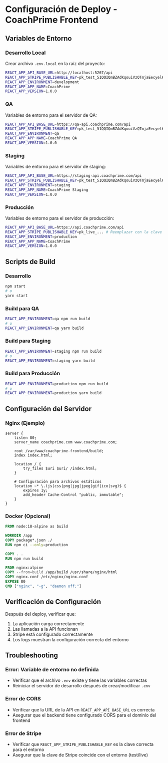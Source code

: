 # Configuración de Deploy - CoachPrime Frontend

## Variables de Entorno

### Desarrollo Local

Crear archivo `.env.local` en la raíz del proyecto:

```bash
REACT_APP_API_BASE_URL=http://localhost:5267/api
REACT_APP_STRIPE_PUBLISHABLE_KEY=pk_test_51QQIQmBZAdKqouiVzQTmjaEecyel6ffPBbP67sDdiX2HKbMVVCWiPLTAFtTQ5l68cBXYeDpMCLgmD5QgO7fc6uqo000f9sq9mH
REACT_APP_ENVIRONMENT=development
REACT_APP_APP_NAME=CoachPrime
REACT_APP_VERSION=1.0.0
```

### QA

Variables de entorno para el servidor de QA:

```bash
REACT_APP_API_BASE_URL=https://qa-api.coachprime.com/api
REACT_APP_STRIPE_PUBLISHABLE_KEY=pk_test_51QQIQmBZAdKqouiVzQTmjaEecyel6ffPBbP67sDdiX2HKbMVVCWiPLTAFtTQ5l68cBXYeDpMCLgmD5QgO7fc6uqo000f9sq9mH
REACT_APP_ENVIRONMENT=qa
REACT_APP_APP_NAME=CoachPrime QA
REACT_APP_VERSION=1.0.0
```

### Staging

Variables de entorno para el servidor de staging:

```bash
REACT_APP_API_BASE_URL=https://staging-api.coachprime.com/api
REACT_APP_STRIPE_PUBLISHABLE_KEY=pk_test_51QQIQmBZAdKqouiVzQTmjaEecyel6ffPBbP67sDdiX2HKbMVVCWiPLTAFtTQ5l68cBXYeDpMCLgmD5QgO7fc6uqo000f9sq9mH
REACT_APP_ENVIRONMENT=staging
REACT_APP_APP_NAME=CoachPrime Staging
REACT_APP_VERSION=1.0.0
```

### Producción

Variables de entorno para el servidor de producción:

```bash
REACT_APP_API_BASE_URL=https://api.coachprime.com/api
REACT_APP_STRIPE_PUBLISHABLE_KEY=pk_live_... # Reemplazar con la clave de producción real
REACT_APP_ENVIRONMENT=production
REACT_APP_APP_NAME=CoachPrime
REACT_APP_VERSION=1.0.0
```

## Scripts de Build

### Desarrollo

```bash
npm start
# o
yarn start
```

### Build para QA

```bash
REACT_APP_ENVIRONMENT=qa npm run build
# o
REACT_APP_ENVIRONMENT=qa yarn build
```

### Build para Staging

```bash
REACT_APP_ENVIRONMENT=staging npm run build
# o
REACT_APP_ENVIRONMENT=staging yarn build
```

### Build para Producción

```bash
REACT_APP_ENVIRONMENT=production npm run build
# o
REACT_APP_ENVIRONMENT=production yarn build
```

## Configuración del Servidor

### Nginx (Ejemplo)

```nginx
server {
    listen 80;
    server_name coachprime.com www.coachprime.com;

    root /var/www/coachprime-frontend/build;
    index index.html;

    location / {
        try_files $uri $uri/ /index.html;
    }

    # Configuración para archivos estáticos
    location ~* \.(js|css|png|jpg|jpeg|gif|ico|svg)$ {
        expires 1y;
        add_header Cache-Control "public, immutable";
    }
}
```

### Docker (Opcional)

```dockerfile
FROM node:18-alpine as build

WORKDIR /app
COPY package*.json ./
RUN npm ci --only=production

COPY . .
RUN npm run build

FROM nginx:alpine
COPY --from=build /app/build /usr/share/nginx/html
COPY nginx.conf /etc/nginx/nginx.conf
EXPOSE 80
CMD ["nginx", "-g", "daemon off;"]
```

## Verificación de Configuración

Después del deploy, verificar que:

1. La aplicación carga correctamente
2. Las llamadas a la API funcionan
3. Stripe está configurado correctamente
4. Los logs muestran la configuración correcta del entorno

## Troubleshooting

### Error: Variable de entorno no definida

- Verificar que el archivo `.env` existe y tiene las variables correctas
- Reiniciar el servidor de desarrollo después de crear/modificar `.env`

### Error de CORS

- Verificar que la URL de la API en `REACT_APP_API_BASE_URL` es correcta
- Asegurar que el backend tiene configurado CORS para el dominio del frontend

### Error de Stripe

- Verificar que `REACT_APP_STRIPE_PUBLISHABLE_KEY` es la clave correcta para el entorno
- Asegurar que la clave de Stripe coincide con el entorno (test/live)
